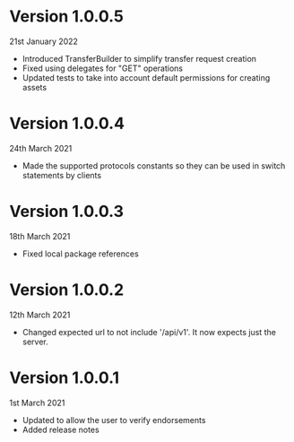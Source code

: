 # Version 1.0.0.5
21st January 2022

- Introduced TransferBuilder to simplify transfer request creation
- Fixed using delegates for "GET" operations
- Updated tests to take into account default permissions for creating assets


# Version 1.0.0.4
24th March 2021

- Made the supported protocols constants so they can be used in switch statements by clients

# Version 1.0.0.3
18th March 2021

- Fixed local package references


# Version 1.0.0.2
12th March 2021

- Changed expected url to not include '/api/v1'. It now expects just the server.


# Version 1.0.0.1
1st March 2021

- Updated to allow the user to verify endorsements
- Added release notes
